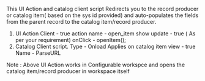 
This UI Action and catalog client script Redirects you to the record producer or catalog item( based on the sys id provided) and auto-populates the fields from the parent record to the catalog item/record producer.

1. UI Action
   Client - true
   action name - open_item
   show update - true ( As per your requirement)
   onClick - openItem();
3. Catalog Client script.
   Type - Onload
   Applies on catalog item view - true
   Name - ParseURL

Note : Above UI Action works in Configurable workspce and opens the catalog item/record producer in workspace itself
